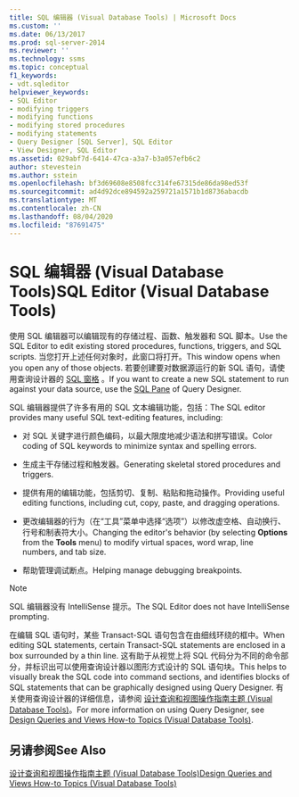```yaml
---
title: SQL 编辑器 (Visual Database Tools) | Microsoft Docs
ms.custom: ''
ms.date: 06/13/2017
ms.prod: sql-server-2014
ms.reviewer: ''
ms.technology: ssms
ms.topic: conceptual
f1_keywords:
- vdt.sqleditor
helpviewer_keywords:
- SQL Editor
- modifying triggers
- modifying functions
- modifying stored procedures
- modifying statements
- Query Designer [SQL Server], SQL Editor
- View Designer, SQL Editor
ms.assetid: 029abf7d-6414-47ca-a3a7-b3a057efb6c2
author: stevestein
ms.author: sstein
ms.openlocfilehash: bf3d69608e8508fcc314fe67315de86da98ed53f
ms.sourcegitcommit: ad4d92dce894592a259721a1571b1d8736abacdb
ms.translationtype: MT
ms.contentlocale: zh-CN
ms.lasthandoff: 08/04/2020
ms.locfileid: "87691475"
---
```

# <a name="sql-editor-visual-database-tools"></a><span data-ttu-id="5a7ed-102">SQL 编辑器 (Visual Database Tools)</span><span class="sxs-lookup"><span data-stu-id="5a7ed-102">SQL Editor (Visual Database Tools)</span></span>
  <span data-ttu-id="5a7ed-103">使用 SQL 编辑器可以编辑现有的存储过程、函数、触发器和 SQL 脚本。</span><span class="sxs-lookup"><span data-stu-id="5a7ed-103">Use the SQL Editor to edit existing stored procedures, functions, triggers, and SQL scripts.</span></span> <span data-ttu-id="5a7ed-104">当您打开上述任何对象时，此窗口将打开。</span><span class="sxs-lookup"><span data-stu-id="5a7ed-104">This window opens when you open any of those objects.</span></span> <span data-ttu-id="5a7ed-105">若要创建要对数据源运行的新 SQL 语句，请使用查询设计器的 [SQL 窗格](visual-database-tools.md) 。</span><span class="sxs-lookup"><span data-stu-id="5a7ed-105">If you want to create a new SQL statement to run against your data source, use the [SQL Pane](visual-database-tools.md) of Query Designer.</span></span>  
  
 <span data-ttu-id="5a7ed-106">SQL 编辑器提供了许多有用的 SQL 文本编辑功能，包括：</span><span class="sxs-lookup"><span data-stu-id="5a7ed-106">The SQL editor provides many useful SQL text-editing features, including:</span></span>  
  
-   <span data-ttu-id="5a7ed-107">对 SQL 关键字进行颜色编码，以最大限度地减少语法和拼写错误。</span><span class="sxs-lookup"><span data-stu-id="5a7ed-107">Color coding of SQL keywords to minimize syntax and spelling errors.</span></span>  
  
-   <span data-ttu-id="5a7ed-108">生成主干存储过程和触发器。</span><span class="sxs-lookup"><span data-stu-id="5a7ed-108">Generating skeletal stored procedures and triggers.</span></span>  
  
-   <span data-ttu-id="5a7ed-109">提供有用的编辑功能，包括剪切、复制、粘贴和拖动操作。</span><span class="sxs-lookup"><span data-stu-id="5a7ed-109">Providing useful editing functions, including cut, copy, paste, and dragging operations.</span></span>  
  
-   <span data-ttu-id="5a7ed-110">更改编辑器的行为（在“工具”菜单中选择“选项”）以修改虚空格、自动换行、行号和制表符大小。</span><span class="sxs-lookup"><span data-stu-id="5a7ed-110">Changing the editor's behavior (by selecting **Options** from the **Tools** menu) to modify virtual spaces, word wrap, line numbers, and tab size.</span></span>  
  
-   <span data-ttu-id="5a7ed-111">帮助管理调试断点。</span><span class="sxs-lookup"><span data-stu-id="5a7ed-111">Helping manage debugging breakpoints.</span></span>  
  
> [!NOTE]  
>  <span data-ttu-id="5a7ed-112">SQL 编辑器没有 IntelliSense 提示。</span><span class="sxs-lookup"><span data-stu-id="5a7ed-112">The SQL Editor does not have IntelliSense prompting.</span></span>  
  
 <span data-ttu-id="5a7ed-113">在编辑 SQL 语句时，某些 Transact-SQL 语句包含在由细线环绕的框中。</span><span class="sxs-lookup"><span data-stu-id="5a7ed-113">When editing SQL statements, certain Transact-SQL statements are enclosed in a box surrounded by a thin line.</span></span> <span data-ttu-id="5a7ed-114">这有助于从视觉上将 SQL 代码分为不同的命令部分，并标识出可以使用查询设计器以图形方式设计的 SQL 语句块。</span><span class="sxs-lookup"><span data-stu-id="5a7ed-114">This helps to visually break the SQL code into command sections, and identifies blocks of SQL statements that can be graphically designed using Query Designer.</span></span> <span data-ttu-id="5a7ed-115">有关使用查询设计器的详细信息，请参阅 [设计查询和视图操作指南主题 (Visual Database Tools)](design-queries-and-views-how-to-topics-visual-database-tools.md)。</span><span class="sxs-lookup"><span data-stu-id="5a7ed-115">For more information on using Query Designer, see [Design Queries and Views How-to Topics &#40;Visual Database Tools&#41;](design-queries-and-views-how-to-topics-visual-database-tools.md).</span></span>  
  
## <a name="see-also"></a><span data-ttu-id="5a7ed-116">另请参阅</span><span class="sxs-lookup"><span data-stu-id="5a7ed-116">See Also</span></span>  
 [<span data-ttu-id="5a7ed-117">设计查询和视图操作指南主题 (Visual Database Tools)</span><span class="sxs-lookup"><span data-stu-id="5a7ed-117">Design Queries and Views How-to Topics &#40;Visual Database Tools&#41;</span></span>](design-queries-and-views-how-to-topics-visual-database-tools.md)  
  
  
